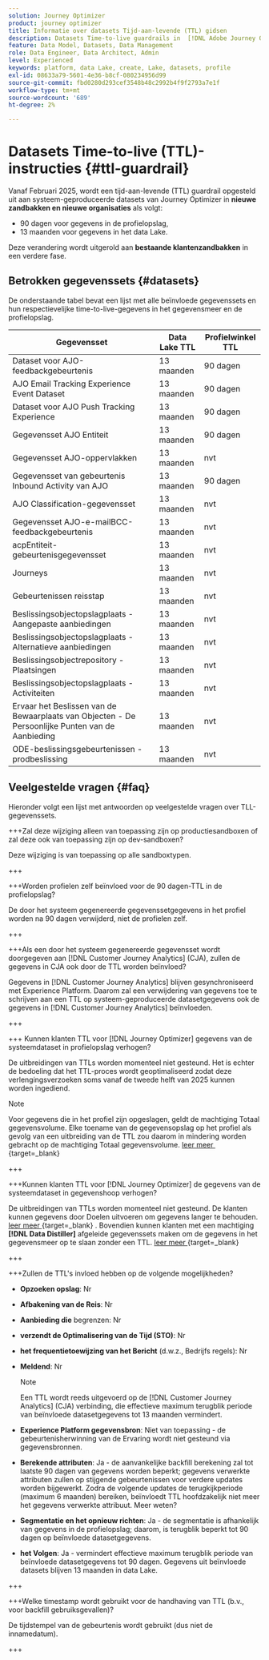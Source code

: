 ```yaml
---
solution: Journey Optimizer
product: journey optimizer
title: Informatie over datasets Tijd-aan-levende (TTL) gidsen
description: Datasets Time-to-live guardrails in  [!DNL Adobe Journey Optimizer]
feature: Data Model, Datasets, Data Management
role: Data Engineer, Data Architect, Admin
level: Experienced
keywords: platform, data Lake, create, Lake, datasets, profile
exl-id: 08633a79-5601-4e36-b8cf-080234956d99
source-git-commit: fbd0280d293cef3548b48c2992b4f9f2793a7e1f
workflow-type: tm+mt
source-wordcount: '689'
ht-degree: 2%

---
```


# Datasets Time-to-live (TTL)-instructies {#ttl-guardrail}

Vanaf Februari 2025, wordt een tijd-aan-levende (TTL) guardrail opgesteld uit aan systeem-geproduceerde datasets van Journey Optimizer in **nieuwe zandbakken en nieuwe organisaties** als volgt:

* 90 dagen voor gegevens in de profielopslag,
* 13 maanden voor gegevens in het data Lake.

Deze verandering wordt uitgerold aan **bestaande klantenzandbakken** in een verdere fase.

## Betrokken gegevenssets {#datasets}

De onderstaande tabel bevat een lijst met alle beïnvloede gegevenssets en hun respectievelijke time-to-live-gegevens in het gegevensmeer en de profielopslag.

| Gegevensset | Data Lake TTL | Profielwinkel TTL |
|------|-----|-----|
| Dataset voor AJO-feedbackgebeurtenis | 13 maanden | 90 dagen |
| AJO Email Tracking Experience Event Dataset | 13 maanden | 90 dagen |
| Dataset voor AJO Push Tracking Experience | 13 maanden | 90 dagen |
| Gegevensset AJO Entiteit | 13 maanden | 90 dagen |
| Gegevensset AJO-oppervlakken | 13 maanden | nvt |
| Gegevensset van gebeurtenis Inbound Activity van AJO | 13 maanden | 90 dagen |
| AJO Classification-gegevensset | 13 maanden | nvt |
| Gegevensset AJO-e-mailBCC-feedbackgebeurtenis | 13 maanden | nvt |
| acpEntiteit-gebeurtenisgegevensset | 13 maanden | nvt |
| Journeys | 13 maanden | nvt |
| Gebeurtenissen reisstap | 13 maanden | nvt |
| Beslissingsobjectopslagplaats - Aangepaste aanbiedingen | 13 maanden | nvt |
| Beslissingsobjectopslagplaats - Alternatieve aanbiedingen | 13 maanden | nvt |
| Beslissingsobjectrepository - Plaatsingen | 13 maanden | nvt |
| Beslissingsobjectopslagplaats - Activiteiten | 13 maanden | nvt |
| Ervaar het Beslissen van de Bewaarplaats van Objecten - De Persoonlijke Punten van de Aanbieding | 13 maanden | nvt |
| ODE-beslissingsgebeurtenissen - prodbeslissing | 13 maanden | nvt |

## Veelgestelde vragen {#faq}

Hieronder volgt een lijst met antwoorden op veelgestelde vragen over TLL-gegevenssets.

+++Zal deze wijziging alleen van toepassing zijn op productiesandboxen of zal deze ook van toepassing zijn op dev-sandboxen?

Deze wijziging is van toepassing op alle sandboxtypen.

+++

+++Worden profielen zelf beïnvloed voor de 90 dagen-TTL in de profielopslag?

De door het systeem gegenereerde gegevenssetgegevens in het profiel worden na 90 dagen verwijderd, niet de profielen zelf.

+++

+++Als een door het systeem gegenereerde gegevensset wordt doorgegeven aan [!DNL Customer Journey Analytics] (CJA), zullen de gegevens in CJA ook door de TTL worden beïnvloed?

Gegevens in [!DNL Customer Journey Analytics] blijven gesynchroniseerd met Experience Platform. Daarom zal een verwijdering van gegevens toe te schrijven aan een TTL op systeem-geproduceerde datasetgegevens ook de gegevens in [!DNL Customer Journey Analytics] beïnvloeden.

+++

+++ Kunnen klanten TTL voor [!DNL Journey Optimizer] gegevens van de systeemdataset in profielopslag verhogen? 

De uitbreidingen van TTLs worden momenteel niet gesteund. Het is echter de bedoeling dat het TTL-proces wordt geoptimaliseerd zodat deze verlengingsverzoeken soms vanaf de tweede helft van 2025 kunnen worden ingediend.

>[!NOTE]
>
>Voor gegevens die in het profiel zijn opgeslagen, geldt de machtiging Totaal gegevensvolume. Elke toename van de gegevensopslag op het profiel als gevolg van een uitbreiding van de TTL zou daarom in mindering worden gebracht op de machtiging Totaal gegevensvolume. [&#x200B; leer meer &#x200B;](https://experienceleague.adobe.com/docs/experience-platform/landing/license/total-data-volume.html?lang=nl-NL){target=_blank}

+++

+++Kunnen klanten TTL voor [!DNL Journey Optimizer] de gegevens van de systeemdataset in gegevenshoop verhogen? 

De uitbreidingen van TTLs worden momenteel niet gesteund. De klanten kunnen gegevens door Doelen uitvoeren om gegevens langer te behouden. [&#x200B; leer meer &#x200B;](https://experienceleague.adobe.com/docs/experience-platform/destinations/ui/activate/export-datasets.html?lang=nl-NL){target=_blank} . Bovendien kunnen klanten met een machtiging **[!DNL Data Distiller]** afgeleide gegevenssets maken om de gegevens in het gegevensmeer op te slaan zonder een TTL. [&#x200B; leer meer &#x200B;](https://experienceleague.adobe.com/nl/docs/experience-platform/query/data-distiller/derived-datasets/overview){target=_blank}

+++

+++Zullen de TTL&#39;s invloed hebben op de volgende mogelijkheden? 

* **Opzoeken opslag**: Nr
* **Afbakening van de Reis**: Nr
* **Aanbieding die** begrenzen: Nr
* **verzendt de Optimalisering van de Tijd (STO)**: Nr
* **het frequentietoewijzing van het Bericht** (d.w.z., Bedrijfs regels): Nr
* **Meldend**: Nr

  >[!NOTE]
  >
  >Een TTL wordt reeds uitgevoerd op de [!DNL Customer Journey Analytics] (CJA) verbinding, die effectieve maximum terugblik periode van beïnvloede datasetgegevens tot 13 maanden vermindert.

* **Experience Platform gegevensbron**: Niet van toepassing - de gebeurtenisherwinning van de Ervaring wordt niet gesteund via gegevensbronnen.
* **Berekende attributen**: Ja - de aanvankelijke backfill berekening zal tot laatste 90 dagen van gegevens worden beperkt; gegevens verwerkte attributen zullen op stijgende gebeurtenissen voor verdere updates worden bijgewerkt. Zodra de volgende updates de terugkijkperiode (maximum 6 maanden) bereiken, beïnvloedt TTL hoofdzakelijk niet meer het gegevens verwerkte attribuut. Meer weten?
* **Segmentatie en het opnieuw richten**: Ja - de segmentatie is afhankelijk van gegevens in de profielopslag; daarom, is terugblik beperkt tot 90 dagen op beïnvloede datasetgegevens.
* **het Volgen**: Ja - vermindert effectieve maximum terugblik periode van beïnvloede datasetgegevens tot 90 dagen. Gegevens uit beïnvloede datasets blijven 13 maanden in data Lake.

+++

+++Welke timestamp wordt gebruikt voor de handhaving van TTL (b.v., voor backfill gebruiksgevallen)? 

De tijdstempel van de gebeurtenis wordt gebruikt (dus niet de innamedatum).

+++
